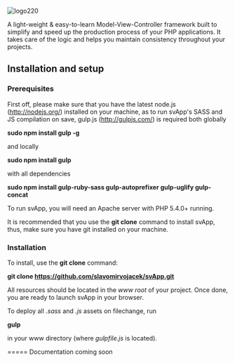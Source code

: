 ![logo220](https://cloud.githubusercontent.com/assets/4658565/2871400/26300ca4-d309-11e3-85c9-b893c24e961f.png)

A light-weight & easy-to-learn Model-View-Controller framework built to simplify and speed up the production process of your PHP applications. It takes care of the logic and helps you maintain consistency throughout your projects.


## Installation and setup

### Prerequisites

First off, please make sure that you have the latest node.js (http://nodejs.org/) installed on your machine, as to run svApp's SASS and JS compilation on save, gulp.js (http://gulpjs.com/) is required both globally

**sudo npm install gulp -g**

and locally

**sudo npm install gulp**

with all dependencies

**sudo npm install gulp-ruby-sass gulp-autoprefixer gulp-uglify gulp-concat**

To run svApp, you will need an Apache server with PHP 5.4.0+ running.

It is recommended that you use the **git clone** command to install svApp, thus, make sure you have git installed on your machine.

### Installation

To install, use the **git clone** command:

**git clone https://github.com/slavomirvojacek/svApp.git**

All resources should be located in the *www root* of your project. Once done, you are ready to launch svApp in your browser.

To deploy all *.sass* and *.js* assets on filechange, run

**gulp**

in your www directory (where *gulpfile.js* is located).

=====
Documentation coming soon

